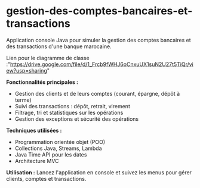 # gestion-des-comptes-bancaires-et-transactions
Application console Java pour simuler la gestion des comptes bancaires et des transactions d'une banque marocaine.

Lien pour le diagramme de classe :"https://drive.google.com/file/d/1_Frcb9fWHJ6oCnxuUX1suN2U27t5TiQr/view?usp=sharing"

**Fonctionnalités principales :**
- Gestion des clients et de leurs comptes (courant, épargne, dépôt à terme)
- Suivi des transactions : dépôt, retrait, virement
- Filtrage, tri et statistiques sur les opérations
- Gestion des exceptions et sécurité des opérations

**Techniques utilisées :**
- Programmation orientée objet (POO)
- Collections Java, Streams, Lambda
- Java Time API pour les dates
- Architecture MVC

**Utilisation :**
Lancez l'application en console et suivez les menus pour gérer clients, comptes et transactions.